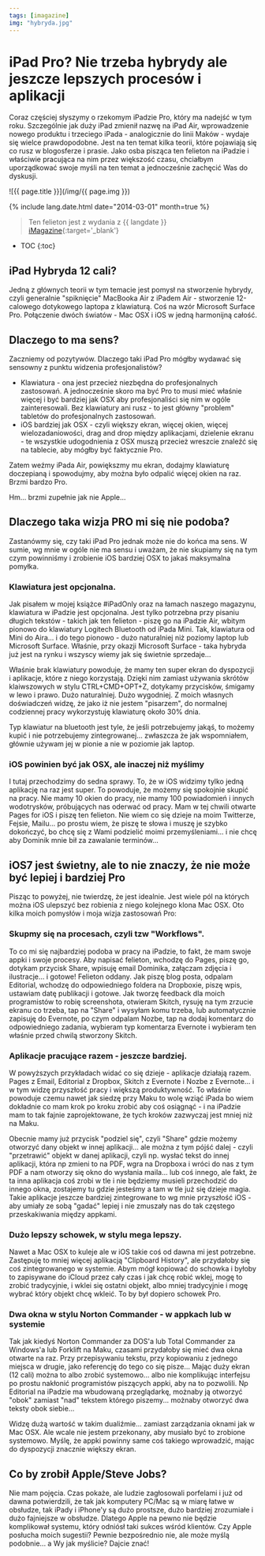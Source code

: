 ```yaml
---
tags: [imagazine]
img: "hybryda.jpg"
---
```


# iPad Pro? Nie trzeba hybrydy ale jeszcze lepszych procesów i aplikacji

Coraz częściej słyszymy o rzekomym iPadzie Pro, który ma nadejść w tym roku. Szczególnie jak duży iPad zmienił nazwę na iPad Air, wprowadzenie nowego produktu i trzeciego iPada - analogicznie do linii Maków - wydaje się wielce prawdopodobne. Jest na ten temat kilka teorii, które pojawiają się co rusz w blogosferze i prasie. Jako osba pisząca ten felieton na iPadzie i właściwie pracująca na nim przez większość czasu, chciałbym uporządkować swoje myśli na ten temat a jednocześnie zachęcić Was do dyskusji.

<!--More-->

![{{ page.title }}](/img/{{ page.img }})

{% include lang.date.html date="2014-03-01" month=true %}

> Ten felieton jest z wydania z {{ langdate }} [iMagazine](https://imagazine.pl){:target='_blank'}

* TOC
{:toc}

## iPad Hybryda 12 cali?

Jedną z głównych teorii w tym temacie jest pomysł na stworzenie hybrydy, czyli generalnie "spiknięcie" MacBooka Air z iPadem Air - stworzenie 12-calowego dotykowego laptopa z klawiaturą. Coś na wzór Microsoft Surface Pro. Połączenie dwóch światów - Mac OSX i iOS w jedną harmonijną całość.

## Dlaczego to ma sens?

Zaczniemy od pozytywów. Dlaczego taki iPad Pro mógłby wydawać się sensowny z punktu widzenia profesjonalistów?

- Klawiatura - ona jest przecież niezbędna do profesjonalnych zastosowań. A jednocześnie skoro ma być Pro to musi mieć właśnie więcej i być bardziej jak OSX aby profesjonaliści się nim w ogóle zainteresowali. Bez klawiatury ani rusz - to jest główny "problem" tabletów do profesjonalnych zastosowań.
- iOS bardziej jak OSX - czyli większy ekran, więcej okien, więcej wielozadaniowości, drag and drop między aplikacjami, dzielenie ekranu  - te wszystkie udogodnienia z OSX muszą przecież wreszcie znaleźć się na tablecie, aby mógłby być faktycznie Pro.

Zatem weźmy iPada Air, powiększmy mu ekran, dodajmy klawiaturę doczepianą i spowodujmy, aby można było odpalić więcej okien na raz. Brzmi bardzo Pro.

Hm... brzmi zupełnie jak nie Apple...

## Dlaczego taka wizja PRO mi się nie podoba?

Zastanówmy się, czy taki iPad Pro jednak może nie do końca ma sens. W sumie, wg mnie w ogóle nie ma sensu i uważam, że nie skupiamy się na tym czym powinniśmy i zrobienie iOS bardziej OSX to jakaś maksymalna pomyłka.

### Klawiatura jest opcjonalna.

Jak pisałem w mojej książce #iPadOnly oraz na łamach naszego magazynu, klawiatura w iPadzie jest opcjonalna. Jest tylko potrzebna przy pisaniu długich tekstów - takich jak ten felieton - piszę go na iPadzie Air, wbitym pionowo do klawiatury Logitech Bluetooth od iPada Mini. Tak, klawiatura od Mini do Aira... i do tego pionowo - dużo naturalniej niż poziomy laptop lub Microsoft Surface. Właśnie, przy okazji Microsoft Surface - taka hybryda już jest na rynku i wszyscy wiemy jak się świetnie sprzedaje...

Właśnie brak klawiatury powoduje, że mamy ten super ekran do dyspozycji i aplikacje, które z niego korzystają. Dzięki nim zamiast używania skrótów klaiwszowych w stylu CTRL+CMD+OPT+Z, dotykamy przycisków, śmigamy w lewo i prawo. Dużo naturalniej. Dużo wygodniej. Z moich własnych doświadczeń widzę, że jako iż nie jestem "pisarzem", do normalnej codziennej pracy wykorzystuję klawiaturę około 30% dnia.

Typ klawiatur na bluetooth jest tyle, że jeśli potrzebujemy jakąś, to możemy kupić i nie potrzebujemy zintegrowanej... zwłaszcza że jak wspomniałem, głównie używam jej w pionie a nie w poziomie jak laptop.

### iOS powinien być jak OSX, ale inaczej niż myślimy

I tutaj przechodzimy do sedna sprawy. To, że w iOS widzimy tylko jedną aplikację na raz jest super. To powoduje, że możemy się spokojnie skupić na pracy. Nie mamy 10 okien do pracy, nie mamy 100 powiadomień i innych wodotrysków, próbujących nas oderwać od pracy. Mam w tej chwili otwarte Pages for iOS i piszę ten felieton. Nie wiem co się dzieje na moim Twitterze, Fejsie, Mailu... po prostu wiem, że piszę te słowa i muszę je szybko dokończyć, bo chcę się z Wami podzielić moimi przemyśleniami... i nie chcę aby Dominik mnie bił za zawalanie terminów...

## iOS7 jest świetny, ale to nie znaczy, że nie może być lepiej i bardziej Pro

Pisząc to powyżej, nie twierdzę, że jest idealnie. Jest wiele pól na których można iOS ulepszyć bez robienia z niego kolejnego klona Mac OSX. Oto kilka moich pomysłów i moja wizja zastosowań Pro:

### Skupmy się na procesach, czyli tzw "Workflows".

To co mi się najbardziej podoba w pracy na iPadzie, to fakt, że mam swoje appki i swoje procesy. Aby napisać felieton, wchodzę do Pages, piszę go, dotykam przycisk Share, wpisuję email Dominika, załączam zdjęcia i ilustracje... i gotowe! Felieton oddany. Jak piszę blog posta, odpalam Editorial, wchodzę do odpowiedniego foldera na Dropboxie, piszę wpis, ustawiam datę publikacji i gotowe. Jak tworzę feedback dla moich programistów to robię screenshota, otwieram Skitch, rysuję na tym zrzucie ekranu co trzeba, tap na "Share" i wysyłam komu trzeba, lub automatycznie zapisuję do Evernote, po czym odpalam Nozbe, tap na dodaj komentarz do odpowiedniego zadania, wybieram typ komentarza Evernote i wybieram ten właśnie przed chwilą stworzony Skitch.

### Aplikacje pracujące razem - jeszcze bardziej.

W powyższych przykładach widać co się dzieje - aplikacje działają razem. Pages z Email, Editorial z Dropbox, Skitch z Evernote i Nozbe z Evernote... i w tym widzę przyszłość pracy i większą produktywność. To właśnie powoduje czemu nawet jak siedzę przy Maku to wolę wziąć iPada bo wiem dokładnie co mam krok po kroku zrobić aby coś osiągnąć - i na iPadzie mam to tak fajnie zaprojektowane, że tych kroków zazwyczaj jest mniej niż na Maku.

Obecnie mamy już przycisk "podziel się", czyli "Share" gdzie możemy otworzyć dany objekt w innej aplikacji... ale można z tym pójść dalej - czyli "przetrawić" objekt w danej aplikacji, czyli np. wysłać tekst do innej aplikacji, która np zmieni to na PDF, wgra na Dropboxa i wróci do nas z tym PDF a nam otworzy się okno do wysłania maila... lub coś innego, ale fakt, że ta inna aplikacja coś zrobi w tle i nie będziemy musieli przechodzić do innego okna, zostajemy tu gdzie jesteśmy a tam w tle już się dzieje magia. Takie aplikacje jeszcze bardziej zintegrowane to wg mnie przyszłość iOS - aby umiały ze sobą "gadać" lepiej i nie zmuszały nas do tak częstego przeskakiwania między appkami.

### Dużo lepszy schowek, w stylu mega lepszy.

Nawet a Mac OSX to kuleje ale w iOS takie coś od dawna mi jest potrzebne. Zastępuję to mniej więcej aplikacją "Clipboard History", ale przydałoby się coś zintegrowanego w systemie. Abym mógł kopiować do schowka i byłoby to zapisywane do iCloud przez cały czas i jak chcę robić wklej, mogę to zrobić tradycyjnie, i wklei się ostatni objekt, albo mniej tradycyjnie i mogę wybrać który objekt chcę wkleić. To by był dopiero schowek Pro.

### Dwa okna w stylu Norton Commander - w appkach lub w systemie

Tak jak kiedyś Norton Commander za DOS'a lub Total Commander za Windows'a lub Forklift na Maku, czasami przydałoby się mieć dwa okna otwarte na raz. Przy przepisywaniu tekstu, przy kopiowaniu z jednego miejsca w drugie, jako referencję do tego co się pisze... Mając duży ekran (12 cali) można to albo zrobić systemowo... albo nie komplikując interfejsu po prostu nakłonić programistów piszących appki, aby na to pozwolili. Np Editorial na iPadzie ma wbudowaną przeglądarkę, możnaby ją otworzyć "obok" zamiast "nad" tekstem którego piszemy... możnaby otworzyć dwa teksty obok siebie...

Widzę dużą wartość w takim dualiźmie... zamiast zarządzania oknami jak w Mac OSX. Ale wcale nie jestem przekonany, aby musiało być to zrobione systemowo. Myślę, że appki powinny same coś takiego wprowadzić, mając do dyspozycji znacznie większy ekran.

## Co by zrobił Apple/Steve Jobs?

Nie mam pojęcia. Czas pokaże, ale ludzie zagłosowali porfelami i już od dawna potwierdzili, że tak jak komputery PC/Mac są w miarę łatwe w obsłudze, tak iPady i iPhone'y są dużo prostsze, dużo bardziej zrozumiałe i dużo fajniejsze w obsłudze. Dlatego Apple na pewno nie będzie komplikował systemu, który odniósł taki sukces wśród klientów. Czy Apple posłucha moich sugestii? Pewnie bezpośrednio nie, ale może myślą podobnie... a Wy jak myślicie? Dajcie znać!

[n]: https://michael.gratis/nozbe_pl
[np]: https://michael.gratis/nozbepersonal_pl